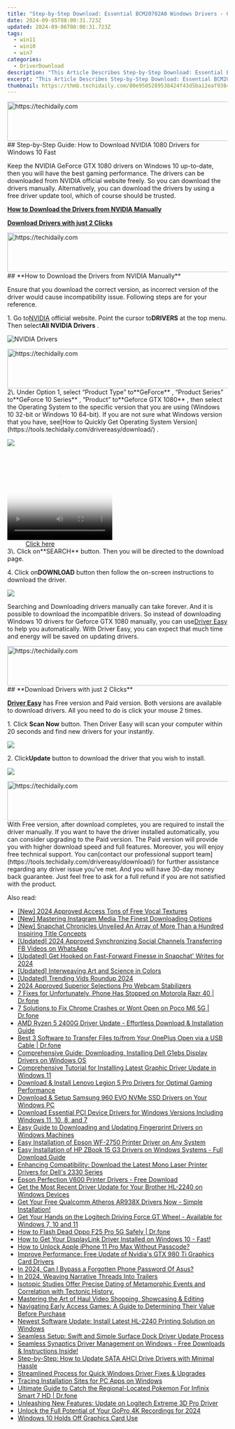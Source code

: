 ```yaml
---
title: "Step-by-Step Download: Essential BCM20702A0 Windows Drivers - Get Set Up Fast!"
date: 2024-09-05T08:00:31.723Z
updated: 2024-09-06T08:00:31.723Z
tags:
  - win11
  - win10
  - win7
categories:
  - DriverDownload
description: "This Article Describes Step-by-Step Download: Essential BCM20702A0 Windows Drivers - Get Set Up Fast!"
excerpt: "This Article Describes Step-by-Step Download: Essential BCM20702A0 Windows Drivers - Get Set Up Fast!"
thumbnail: https://thmb.techidaily.com/80e9505289538424f43d5ba12eaf938497fe9485f8cac83a0e7062f472435b7f.jpg
---
```


<!-- affiliate ads begin -->
<a href="https://appsumo.8odi.net/c/5597632/2100527/7443" target="_top" id="2100527">
  <img src="//a.impactradius-go.com/display-ad/7443-2100527" border="0" alt="https://techidaily.com" width="728" height="90"/>
</a>
<img height="0" width="0" src="https://appsumo.8odi.net/i/5597632/2100527/7443" style="position:absolute;visibility:hidden;" border="0" />
<!-- affiliate ads end -->
## Step-by-Step Guide: How to Download NVIDIA 1080 Drivers for Windows 10 Fast

Keep the NVIDIA GeForce GTX 1080 drivers on Windows 10 up-to-date, then you will have the best gaming performance. The drivers can be downloaded from NVIDIA official website freely. So you can download the drivers manually. Alternatively, you can download the drivers by using a free driver update tool, which of course should be trusted.

[**How to Download the Drivers from NVIDIA Manually**](https://tools.techidaily.com/drivereasy/download/)

[**Download Drivers with just 2 Clicks**](https://tools.techidaily.com/drivereasy/download/)

<!-- affiliate ads begin -->
<a href="https://united.elfm.net/c/5597632/517826/4704" target="_top" id="517826">
  <img src="//a.impactradius-go.com/display-ad/4704-517826" border="0" alt="https://techidaily.com" width="728" height="90"/>
</a>
<img height="0" width="0" src="https://united.elfm.net/i/5597632/517826/4704" style="position:absolute;visibility:hidden;" border="0" />
<!-- affiliate ads end -->
## **How to Download the Drivers from NVIDIA Manually**

 Ensure that you download the correct version, as incorrect version of the driver would cause incompatibility issue. Following steps are for your reference.

 1\. Go to[NVIDIA](https://tools.techidaily.com/drivereasy/download/) official website. Point the cursor to**DRIVERS** at the top menu. Then select**All NVIDIA Drivers** .

![NVIDIA Drivers](https://images.drivereasy.com/wp-content/uploads/2016/09/img_57ccd935a0f0a.jpg)

<!-- affiliate ads begin -->
<a href="https://aligracehair.sjv.io/c/5597632/1948881/19272" target="_top" id="1948881">
  <img src="//a.impactradius-go.com/display-ad/19272-1948881" border="0" alt="https://techidaily.com" width="728" height="90"/>
</a>
<img height="0" width="0" src="https://aligracehair.sjv.io/i/5597632/1948881/19272" style="position:absolute;visibility:hidden;" border="0" />
<!-- affiliate ads end -->
 2\. Under Option 1, select “Product Type” to**GeForce** , “Product Series” to**GeForce 10 Series** , “Product” to**Geforce GTX 1080** , then select the Operating System to the specific version that you are using (Windows 10 32-bit or Windows 10 64-bit). If you are not sure what Windows version that you have, see[How to Quickly Get Operating System Version](https://tools.techidaily.com/drivereasy/download/) .

![](https://images.drivereasy.com/wp-content/uploads/2016/10/img_581410198d290.jpg)

<!-- affiliate ads begin -->
<span id="1265663">
					<video width="240" height="200" style="cursor:pointer"
           poster="//a.impactradius-go.com/display-clicktoplayimage/1265663.png"
           onclick="if(!this.playClicked){this.play();this.setAttribute('controls',true);this.playClicked=true;}">
	   <source src="//a.impactradius-go.com/display-ad/4482-1265663">
	   <img src="//a.impactradius-go.com/display-clicktoplayimage/1265663.png" style="border: none; height: 100%; width: 100%; object-fit: contain">
	</video>
	<div style="width:150px;text-align:center"><a href="javascript:window.open(decodeURIComponent('https%3A%2F%2Fmartinic.evyy.net%2Fc%2F5597632%2F1265663%2F4482'), '_blank');void(0);">Click here</a></div>
</span>
<img height="0" width="0" src="https://imp.pxf.io/i/5597632/1265663/4482" style="position:absolute;visibility:hidden;" border="0" />
<!-- affiliate ads end -->
 3\. Click on**SEARCH** button. Then you will be directed to the download page.

 4\. Click on**DOWNLOAD** button then follow the on-screen instructions to download the driver.

![](https://images.drivereasy.com/wp-content/uploads/2016/10/img_581412f0a2c64.jpg)

 Searching and Downloading drivers manually can take forever. And it is possible to download the incompatible drivers. So instead of downloading Windows 10 drivers for Geforce GTX 1080 manually, you can use[Driver Easy](https://tools.techidaily.com/drivereasy/download/) to help you automatically. With Driver Easy, you can expect that much time and energy will be saved on updating drivers.

<!-- affiliate ads begin -->
<a href="https://appsumo.8odi.net/c/5597632/2094419/7443" target="_top" id="2094419">
  <img src="//a.impactradius-go.com/display-ad/7443-2094419" border="0" alt="https://techidaily.com" width="728" height="90"/>
</a>
<img height="0" width="0" src="https://appsumo.8odi.net/i/5597632/2094419/7443" style="position:absolute;visibility:hidden;" border="0" />
<!-- affiliate ads end -->
## **Download Drivers with just 2 Clicks**

**[Driver Easy](https://tools.techidaily.com/drivereasy/download/)**  has Free version and Paid version. Both versions are available to download drivers. All you need to do is click your mouse 2 times.

1\. Click **Scan Now**  button. Then Driver Easy will scan your computer within 20 seconds and find new drivers for your instantly.  

![](https://images.drivereasy.com/wp-content/uploads/2017/04/img_58eca1022f7b7.png)

 2\. Click**Update** button to download the driver that you wish to install.

![](https://images.drivereasy.com/wp-content/uploads/2017/04/img_58eca27c67b42.jpg)

<!-- affiliate ads begin -->
<a href="https://aligracehair.sjv.io/c/5597632/1918703/19272" target="_top" id="1918703">
  <img src="//a.impactradius-go.com/display-ad/19272-1918703" border="0" alt="https://techidaily.com" width="728" height="90"/>
</a>
<img height="0" width="0" src="https://aligracehair.sjv.io/i/5597632/1918703/19272" style="position:absolute;visibility:hidden;" border="0" />
<!-- affiliate ads end -->
 With Free version, after download completes, you are required to install the driver manually. If you want to have the driver installed automatically, you can consider upgrading to the Paid version. The Paid version will provide you with higher download speed and full features. Moreover, you will enjoy free technical support. You can[contact our professional support team](https://tools.techidaily.com/drivereasy/download/) for further assistance regarding any driver issue you’ve met. And you will have 30-day money back guarantee. Just feel free to ask for a full refund if you are not satisfied with the product.

<ins class="adsbygoogle"
     style="display:block"
     data-ad-format="autorelaxed"
     data-ad-client="ca-pub-7571918770474297"
     data-ad-slot="1223367746"></ins>



<ins class="adsbygoogle"
     style="display:block"
     data-ad-client="ca-pub-7571918770474297"
     data-ad-slot="8358498916"
     data-ad-format="auto"
     data-full-width-responsive="true"></ins>

<span class="atpl-alsoreadstyle">Also read:</span>
<div><ul>
<li><a href="https://youtube-lab.techidaily.com/024-approved-access-tons-of-free-vocal-textures/"><u>[New] 2024 Approved  Access Tons of Free Vocal Textures</u></a></li>
<li><a href="https://instagram-video-recordings.techidaily.com/new-mastering-instagram-media-the-finest-downloading-options/"><u>[New] Mastering Instagram Media  The Finest Downloading Options</u></a></li>
<li><a href="https://snapchat-videos.techidaily.com/new-snapchat-chronicles-unveiled-an-array-of-more-than-a-hundred-inspiring-title-concepts/"><u>[New] Snapchat Chronicles Unveiled  An Array of More Than a Hundred Inspiring Title Concepts</u></a></li>
<li><a href="https://facebook-clips.techidaily.com/updated-2024-approved-synchronizing-social-channels-transferring-fb-videos-on-whatsapp/"><u>[Updated] 2024 Approved  Synchronizing Social Channels  Transferring FB Videos on WhatsApp</u></a></li>
<li><a href="https://fox-access.techidaily.com/updated-get-hooked-on-fast-forward-finesse-in-snapchat-writes-for-2024/"><u>[Updated] Get Hooked on Fast-Forward Finesse in Snapchat' Writes for 2024</u></a></li>
<li><a href="https://extra-skills.techidaily.com/updated-interweaving-art-and-science-in-colors/"><u>[Updated] Interweaving Art and Science in Colors</u></a></li>
<li><a href="https://twitter-videos.techidaily.com/updated-trending-vids-roundup-2024/"><u>[Updated] Trending Vids Roundup 2024</u></a></li>
<li><a href="https://fox-friendly.techidaily.com/2024-approved-superior-selections-pro-webcam-stabilizers/"><u>2024 Approved  Superior Selections  Pro Webcam Stabilizers</u></a></li>
<li><a href="https://howto.techidaily.com/7-fixes-for-unfortunately-phone-has-stopped-on-motorola-razr-40-drfone-by-drfone-fix-android-problems-fix-android-problems/"><u>7 Fixes for Unfortunately, Phone Has Stopped on Motorola Razr 40 | Dr.fone</u></a></li>
<li><a href="https://howto.techidaily.com/7-solutions-to-fix-chrome-crashes-or-wont-open-on-poco-m6-5g-drfone-by-drfone-fix-android-problems-fix-android-problems/"><u>7 Solutions to Fix Chrome Crashes or Wont Open on Poco M6 5G | Dr.fone</u></a></li>
<li><a href="https://win-amazing.techidaily.com/amd-ryzen-5-2400g-driver-update-effortless-download-and-installation-guide/"><u>AMD Ryzen 5 2400G Driver Update - Effortless Download & Installation Guide</u></a></li>
<li><a href="https://blog-min.techidaily.com/best-3-software-to-transfer-files-tofrom-your-oneplus-open-via-a-usb-cable-drfone-by-drfone-transfer-from-android-transfer-from-android/"><u>Best 3 Software to Transfer Files to/from Your OnePlus Open via a USB Cable | Dr.fone</u></a></li>
<li><a href="https://win-amazing.techidaily.com/comprehensive-guide-downloading-installing-dell-g1ebs-display-drivers-on-windows-os/"><u>Comprehensive Guide: Downloading, Installing Dell G1ebs Display Drivers on Windows OS</u></a></li>
<li><a href="https://win-amazing.techidaily.com/comprehensive-tutorial-for-installing-latest-graphic-driver-update-in-windows-11/"><u>Comprehensive Tutorial for Installing Latest Graphic Driver Update in Windows 11</u></a></li>
<li><a href="https://win-amazing.techidaily.com/download-and-install-lenovo-legion-5-pro-drivers-for-optimal-gaming-performance/"><u>Download & Install Lenovo Legion 5 Pro Drivers for Optimal Gaming Performance</u></a></li>
<li><a href="https://win-amazing.techidaily.com/download-and-setup-samsung-960-evo-nvme-ssd-drivers-on-your-windows-pc/"><u>Download & Setup Samsung 960 EVO NVMe SSD Drivers on Your Windows PC</u></a></li>
<li><a href="https://win-amazing.techidaily.com/download-essential-pci-device-drivers-for-windows-versions-including-windows-11-10-8-and-7/"><u>Download Essential PCI Device Drivers for Windows Versions Including Windows 11, 10, 8, and 7</u></a></li>
<li><a href="https://win-amazing.techidaily.com/easy-guide-to-downloading-and-updating-fingerprint-drivers-on-windows-machines/"><u>Easy Guide to Downloading and Updating Fingerprint Drivers on Windows Machines</u></a></li>
<li><a href="https://win-amazing.techidaily.com/easy-installation-of-epson-wf-2750-printer-driver-on-any-system/"><u>Easy Installation of Epson WF-2750 Printer Driver on Any System</u></a></li>
<li><a href="https://win-amazing.techidaily.com/easy-installation-of-hp-zbook-15-g3-drivers-on-windows-systems-full-download-guide/"><u>Easy Installation of HP ZBook 15 G3 Drivers on Windows Systems - Full Download Guide</u></a></li>
<li><a href="https://win-amazing.techidaily.com/enhancing-compatibility-download-the-latest-mono-laser-printer-drivers-for-dells-2330-series/"><u>Enhancing Compatibility: Download the Latest Mono Laser Printer Drivers for Dell's 2330 Series</u></a></li>
<li><a href="https://win-amazing.techidaily.com/epson-perfection-v600-printer-drivers-free-download/"><u>Epson Perfection V600 Printer Drivers - Free Download</u></a></li>
<li><a href="https://win-amazing.techidaily.com/get-the-most-recent-driver-update-for-your-brother-hl-2240-on-windows-devices/"><u>Get the Most Recent Driver Update for Your Brother HL-2240 on Windows Devices</u></a></li>
<li><a href="https://win-amazing.techidaily.com/1722969489810-get-your-free-qualcomm-atheros-ar938x-drivers-now-simple-installation/"><u>Get Your Free Qualcomm Atheros AR938X Drivers Now - Simple Installation!</u></a></li>
<li><a href="https://win-amazing.techidaily.com/get-your-hands-on-the-logitech-driving-force-gt-wheel-available-for-windows-7-10-and-11/"><u>Get Your Hands on the Logitech Driving Force GT Wheel - Available for Windows 7, 10 and 11</u></a></li>
<li><a href="https://howto.techidaily.com/how-to-flash-dead-oppo-f25-pro-5g-safely-drfone-by-drfone-fix-android-problems-fix-android-problems/"><u>How to Flash Dead Oppo F25 Pro 5G Safely | Dr.fone</u></a></li>
<li><a href="https://win-amazing.techidaily.com/how-to-get-your-displaylink-driver-installed-on-windows-10-fast/"><u>How to Get Your DisplayLink Driver Installed on Windows 10 - Fast!</u></a></li>
<li><a href="https://ios-unlock.techidaily.com/how-to-unlock-apple-iphone-11-pro-max-without-passcode-by-drfone-ios/"><u>How to Unlock Apple iPhone 11 Pro Max Without Passcode?</u></a></li>
<li><a href="https://win-amazing.techidaily.com/improve-performance-free-update-of-nvidias-gtx-980-ti-graphics-card-drivers/"><u>Improve Performance: Free Update of Nvidia's GTX 980 Ti Graphics Card Drivers</u></a></li>
<li><a href="https://android-unlock.techidaily.com/in-2024-can-i-bypass-a-forgotten-phone-password-of-asus-by-drfone-android/"><u>In 2024, Can I Bypass a Forgotten Phone Password Of Asus?</u></a></li>
<li><a href="https://facebook-video-footage.techidaily.com/in-2024-weaving-narrative-threads-into-trailers/"><u>In 2024, Weaving Narrative Threads Into Trailers</u></a></li>
<li><a href="https://win-amazing.techidaily.com/isotopic-studies-offer-precise-dating-of-metamorphic-events-and-correlation-with-tectonic-history/"><u>Isotopic Studies Offer Precise Dating of Metamorphic Events and Correlation with Tectonic History.</u></a></li>
<li><a href="https://extra-hints.techidaily.com/mastering-the-art-of-haul-video-shopping-showcasing-and-editing/"><u>Mastering the Art of Haul Video  Shopping, Showcasing & Editing</u></a></li>
<li><a href="https://buynow-tips.techidaily.com/navigating-early-access-games-a-guide-to-determining-their-value-before-purchase/"><u>Navigating Early Access Games: A Guide to Determining Their Value Before Purchase</u></a></li>
<li><a href="https://win-amazing.techidaily.com/newest-software-update-install-latest-hl-2240-printing-solution-on-windows/"><u>Newest Software Update: Install Latest HL-2240 Printing Solution on Windows</u></a></li>
<li><a href="https://win-amazing.techidaily.com/seamless-setup-swift-and-simple-surface-dock-driver-update-process/"><u>Seamless Setup: Swift and Simple Surface Dock Driver Update Process</u></a></li>
<li><a href="https://win-amazing.techidaily.com/seamless-synaptics-driver-management-on-windows-free-downloads-and-instructions-inside/"><u>Seamless Synaptics Driver Management on Windows - Free Downloads & Instructions Inside!</u></a></li>
<li><a href="https://win-amazing.techidaily.com/step-by-step-how-to-update-sata-ahci-drive-drivers-with-minimal-hassle/"><u>Step-by-Step: How to Update SATA AHCI Drive Drivers with Minimal Hassle</u></a></li>
<li><a href="https://win-amazing.techidaily.com/1722975846542-streamlined-process-for-quick-windows-driver-fixes-and-upgrades/"><u>Streamlined Process for Quick Windows Driver Fixes & Upgrades</u></a></li>
<li><a href="https://win11.techidaily.com/tracing-installation-sites-for-pc-apps-on-windows/"><u>Tracing Installation Sites for PC Apps on Windows</u></a></li>
<li><a href="https://android-pokemon-go.techidaily.com/ultimate-guide-to-catch-the-regional-located-pokemon-for-infinix-smart-7-hd-drfone-by-drfone-virtual-android/"><u>Ultimate Guide to Catch the Regional-Located Pokemon For Infinix Smart 7 HD | Dr.fone</u></a></li>
<li><a href="https://win-amazing.techidaily.com/unleashing-new-features-update-on-logitech-extreme-3d-pro-driver/"><u>Unleashing New Features: Update on Logitech Extreme 3D Pro Driver</u></a></li>
<li><a href="https://some-guidance.techidaily.com/unlock-the-full-potential-of-your-gopro-4k-recordings-for-2024/"><u>Unlock the Full Potential of Your GoPro 4K Recordings for 2024</u></a></li>
<li><a href="https://driver-error.techidaily.com/windows-10-holds-off-graphics-card-use/"><u>Windows 10 Holds Off Graphics Card Use</u></a></li>
</ul></div>
